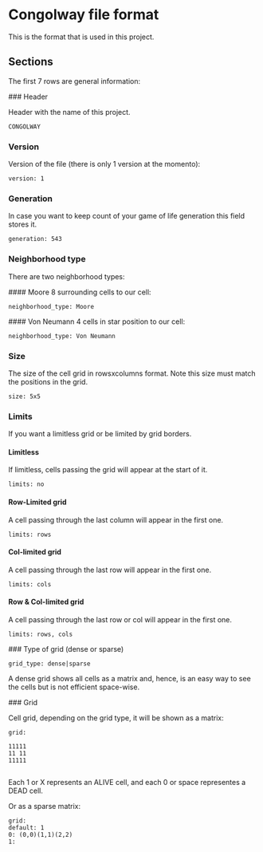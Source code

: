 # Congolway file format

This is the format that is used in this project.

## Sections
The first 7 rows are general information:

### Header

Header with the name of this project.
```
CONGOLWAY
```

### Version
Version of the file (there is only 1 version at the momento):
```
version: 1
```

### Generation
In case you want to keep count of your game of life generation
this field stores it.
```
generation: 543
```

### Neighborhood type
There are two neighborhood types:

#### Moore
8 surrounding cells to our cell:
```
neighborhood_type: Moore
```

#### Von Neumann
4 cells in star position  to our cell:
```
neighborhood_type: Von Neumann
```


### Size
The size of the cell grid in rowsxcolumns format.
Note this size must match the positions in the grid.
```
size: 5x5
```

### Limits
If you want a limitless grid or be limited by grid borders.

#### Limitless
If limitless, cells passing the grid will appear at the start of it.
```
limits: no
```

#### Row-Limited grid
A cell passing through the last column will appear in the first one.
```
limits: rows
```

#### Col-limited grid
A cell passing through the last row will appear in the first one.
```
limits: cols
```

#### Row & Col-limited grid
A cell passing through the last row or col will appear in the first one.
```
limits: rows, cols
```

### Type of grid (dense or sparse)

```
grid_type: dense|sparse
```

A dense grid shows all cells as a matrix and, hence,
is an easy way to see the cells but is not efficient
space-wise.

### Grid

Cell grid, depending on the grid type, it will be shown
as a matrix:

```
grid:
     
11111
11 11
11111
     
```
Each 1 or X represents an ALIVE cell,
and each 0 or space representes a DEAD cell.

Or as a sparse matrix:
```
grid:
default: 1
0: (0,0)(1,1)(2,2)
1:
```
